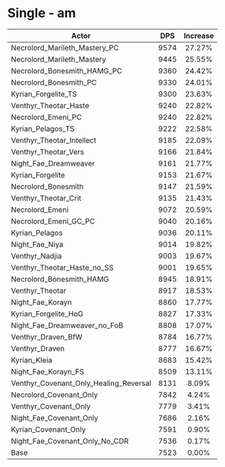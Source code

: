 # Single - am
| Actor | DPS | Increase |
|---|:---:|:---:|
|Necrolord_Marileth_Mastery_PC|9574|27.27%|
|Necrolord_Marileth_Mastery|9445|25.55%|
|Necrolord_Bonesmith_HAMG_PC|9360|24.42%|
|Necrolord_Bonesmith_PC|9330|24.01%|
|Kyrian_Forgelite_TS|9300|23.63%|
|Venthyr_Theotar_Haste|9240|22.82%|
|Necrolord_Emeni_PC|9240|22.82%|
|Kyrian_Pelagos_TS|9222|22.58%|
|Venthyr_Theotar_Intellect|9185|22.09%|
|Venthyr_Theotar_Vers|9166|21.84%|
|Night_Fae_Dreamweaver|9161|21.77%|
|Kyrian_Forgelite|9153|21.67%|
|Necrolord_Bonesmith|9147|21.59%|
|Venthyr_Theotar_Crit|9135|21.43%|
|Necrolord_Emeni|9072|20.59%|
|Necrolord_Emeni_GC_PC|9040|20.16%|
|Kyrian_Pelagos|9036|20.11%|
|Night_Fae_Niya|9014|19.82%|
|Venthyr_Nadjia|9003|19.67%|
|Venthyr_Theotar_Haste_no_SS|9001|19.65%|
|Necrolord_Bonesmith_HAMG|8945|18.91%|
|Venthyr_Theotar|8917|18.53%|
|Night_Fae_Korayn|8860|17.77%|
|Kyrian_Forgelite_HoG|8827|17.33%|
|Night_Fae_Dreamweaver_no_FoB|8808|17.07%|
|Venthyr_Draven_BfW|8784|16.77%|
|Venthyr_Draven|8777|16.67%|
|Kyrian_Kleia|8683|15.42%|
|Night_Fae_Korayn_FS|8509|13.11%|
|Venthyr_Covenant_Only_Healing_Reversal|8131|8.09%|
|Necrolord_Covenant_Only|7842|4.24%|
|Venthyr_Covenant_Only|7779|3.41%|
|Night_Fae_Covenant_Only|7686|2.16%|
|Kyrian_Covenant_Only|7591|0.90%|
|Night_Fae_Covenant_Only_No_CDR|7536|0.17%|
|Base|7523|0.00%|
